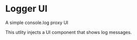 # Logger UI

A simple console.log proxy UI 

This utlity injects a UI component that shows log messages.